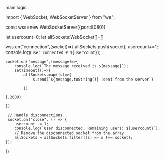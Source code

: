main logic 

import { WebSocket, WebSocketServer } from "ws";

const wss=new WebSocketServer({port:8080})

let usercount=0;
let allSockets:WebSocket[]=[]

wss.on("connection",(socket)=>{
    allSockets.push(socket);
    usercount+=1;
    console.log(`user connected # ${usercount}`);

    socket.on("message",(message)=>{
        console.log(`The message received is ${message}`);
        setTimeout(()=>{
            allSockets.map((s)=>{
                s.send(`${message.toString()} :sent from the server`)

            })
            
    },2000) 
        
    })

     // Handle disconnections
     socket.on("close", () => {
        usercount -= 1;
        console.log(`User disconnected. Remaining users: ${usercount}`);
        // Remove the disconnected socket from the array
        allSockets = allSockets.filter((s) => s !== socket);
    });
})
